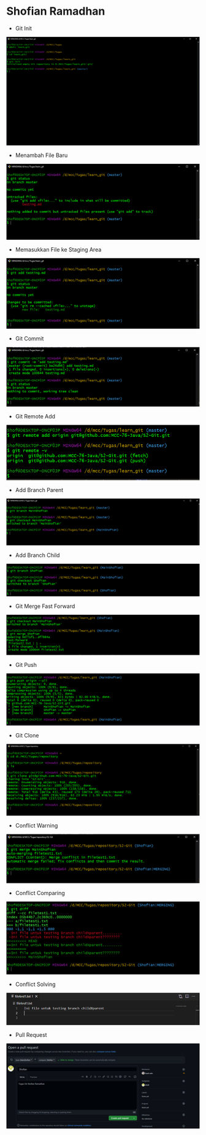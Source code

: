 # Shofian Ramadhan


- Git Init

<img src="/img/init.PNG/">


- Menambah File Baru

<img src="/img/2_menambah_file_baru.PNG/">


- Memasukkan File ke Staging Area

<img src="/img/3. memasukkan file ke staging area.PNG/">


- Git Commit

<img src="/img/4. git commit.PNG/">


- Git Remote Add

<img src="/img/6. git remote add.PNG/">


- Add Branch Parent

<img src="/img/7. add branch mainShofian.PNG/">


- Add Branch Child

<img src="/img/8. membuat branch child.PNG/">


- Git Merge Fast Forward

<img src="/img/10. git merge fast forward.PNG/">


- Git Push

<img src="/img/11. git push.PNG/">


- Git Clone

<img src="/img/12. git clone.PNG/">


- Conflict Warning

<img src="/img/14. conflict warning.PNG/">


- Conflict Comparing

<img src="/img/15. comparing conflict.PNG/">


- Conflict Solving

<img src="/img/16. solving conflict.PNG/">


- Pull Request

<img src="/img/17. pull request.PNG/">
